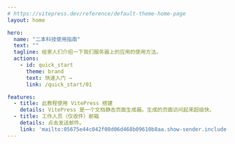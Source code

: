 ```yaml
---
# https://vitepress.dev/reference/default-theme-home-page
layout: home

hero:
  name: "二本科技使用指南"
  text: ""
  tagline: 给家人们介绍一下我们服务器上的应用的使用方法。
  actions:
    - id: quick_start
      theme: brand
      text: 快速入门 →
      link: /quick_start/01

features:
  - title: 此教程使用 VitePress 搭建
    details: VitePress 是一个文档静态页面生成器。生成的页面访问起来超级快。
  - title: 工作人员（仅收件）邮箱
    details: 点击发送邮件。
    link: 'mailto:05675e44c042f08d06d468b09610b8aa.show-sender.include-footer.include-quotes@streams.zulipchat.com'
---
```

